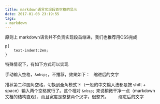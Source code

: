 ```yaml
---
title: markdown语言实现段首空格的显示
date: 2017-01-03 23:19:55
tags:
- markdown
---
```

原则上 markdown语言并不负责实现段首缩进，我们也推荐用CSS完成

<!-- more -->
	p{
		text-indent:2em;
	}

特殊情况下，有如下方式可以实现

手动输入空格，`&nbsp;`，不推荐，效果如下：
&nbsp;&nbsp;缩进后的文字

推荐第二种圆角空格，切换到全角模式下（一般的中文输入法都是按 shift + space）输入两个空格就行了。这个相对 `&nbsp;` 来说稍微干净一点（markdown文档的结构直观），而且宽度是整整两个汉字，很整齐。
　　缩进后的文字